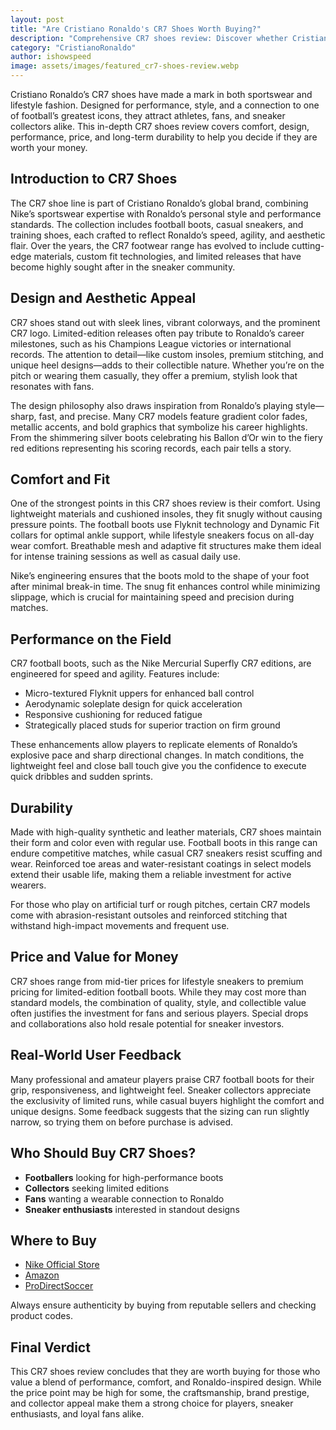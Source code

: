 ```yaml
---
layout: post
title: "Are Cristiano Ronaldo's CR7 Shoes Worth Buying?"
description: "Comprehensive CR7 shoes review: Discover whether Cristiano Ronaldo's signature footwear is worth the hype, covering style, comfort, performance, and value."
category: "CristianoRonaldo"
author: ishowspeed
image: assets/images/featured_cr7-shoes-review.webp
---
```


Cristiano Ronaldo’s CR7 shoes have made a mark in both sportswear and lifestyle fashion. Designed for performance, style, and a connection to one of football’s greatest icons, they attract athletes, fans, and sneaker collectors alike. This in-depth CR7 shoes review covers comfort, design, performance, price, and long-term durability to help you decide if they are worth your money.

## Introduction to CR7 Shoes

The CR7 shoe line is part of Cristiano Ronaldo’s global brand, combining Nike’s sportswear expertise with Ronaldo’s personal style and performance standards. The collection includes football boots, casual sneakers, and training shoes, each crafted to reflect Ronaldo’s speed, agility, and aesthetic flair. Over the years, the CR7 footwear range has evolved to include cutting-edge materials, custom fit technologies, and limited releases that have become highly sought after in the sneaker community.

## Design and Aesthetic Appeal

CR7 shoes stand out with sleek lines, vibrant colorways, and the prominent CR7 logo. Limited-edition releases often pay tribute to Ronaldo’s career milestones, such as his Champions League victories or international records. The attention to detail—like custom insoles, premium stitching, and unique heel designs—adds to their collectible nature. Whether you’re on the pitch or wearing them casually, they offer a premium, stylish look that resonates with fans.

The design philosophy also draws inspiration from Ronaldo’s playing style—sharp, fast, and precise. Many CR7 models feature gradient color fades, metallic accents, and bold graphics that symbolize his career highlights. From the shimmering silver boots celebrating his Ballon d’Or win to the fiery red editions representing his scoring records, each pair tells a story.

## Comfort and Fit

One of the strongest points in this CR7 shoes review is their comfort. Using lightweight materials and cushioned insoles, they fit snugly without causing pressure points. The football boots use Flyknit technology and Dynamic Fit collars for optimal ankle support, while lifestyle sneakers focus on all-day wear comfort. Breathable mesh and adaptive fit structures make them ideal for intense training sessions as well as casual daily use.

Nike’s engineering ensures that the boots mold to the shape of your foot after minimal break-in time. The snug fit enhances control while minimizing slippage, which is crucial for maintaining speed and precision during matches.

## Performance on the Field

CR7 football boots, such as the Nike Mercurial Superfly CR7 editions, are engineered for speed and agility. Features include:

* Micro-textured Flyknit uppers for enhanced ball control
* Aerodynamic soleplate design for quick acceleration
* Responsive cushioning for reduced fatigue
* Strategically placed studs for superior traction on firm ground

These enhancements allow players to replicate elements of Ronaldo’s explosive pace and sharp directional changes. In match conditions, the lightweight feel and close ball touch give you the confidence to execute quick dribbles and sudden sprints.

## Durability

Made with high-quality synthetic and leather materials, CR7 shoes maintain their form and color even with regular use. Football boots in this range can endure competitive matches, while casual CR7 sneakers resist scuffing and wear. Reinforced toe areas and water-resistant coatings in select models extend their usable life, making them a reliable investment for active wearers.

For those who play on artificial turf or rough pitches, certain CR7 models come with abrasion-resistant outsoles and reinforced stitching that withstand high-impact movements and frequent use.

## Price and Value for Money

CR7 shoes range from mid-tier prices for lifestyle sneakers to premium pricing for limited-edition football boots. While they may cost more than standard models, the combination of quality, style, and collectible value often justifies the investment for fans and serious players. Special drops and collaborations also hold resale potential for sneaker investors.

## Real-World User Feedback

Many professional and amateur players praise CR7 football boots for their grip, responsiveness, and lightweight feel. Sneaker collectors appreciate the exclusivity of limited runs, while casual buyers highlight the comfort and unique designs. Some feedback suggests that the sizing can run slightly narrow, so trying them on before purchase is advised.

## Who Should Buy CR7 Shoes?

* **Footballers** looking for high-performance boots
* **Collectors** seeking limited editions
* **Fans** wanting a wearable connection to Ronaldo
* **Sneaker enthusiasts** interested in standout designs

## Where to Buy

* [Nike Official Store](https://www.nike.com)
* [Amazon](https://amzn.to/41sMwSY)
* [ProDirectSoccer](https://www.prodirectsoccer.com)

Always ensure authenticity by buying from reputable sellers and checking product codes.

## Final Verdict

This CR7 shoes review concludes that they are worth buying for those who value a blend of performance, comfort, and Ronaldo-inspired design. While the price point may be high for some, the craftsmanship, brand prestige, and collector appeal make them a strong choice for players, sneaker enthusiasts, and loyal fans alike.
